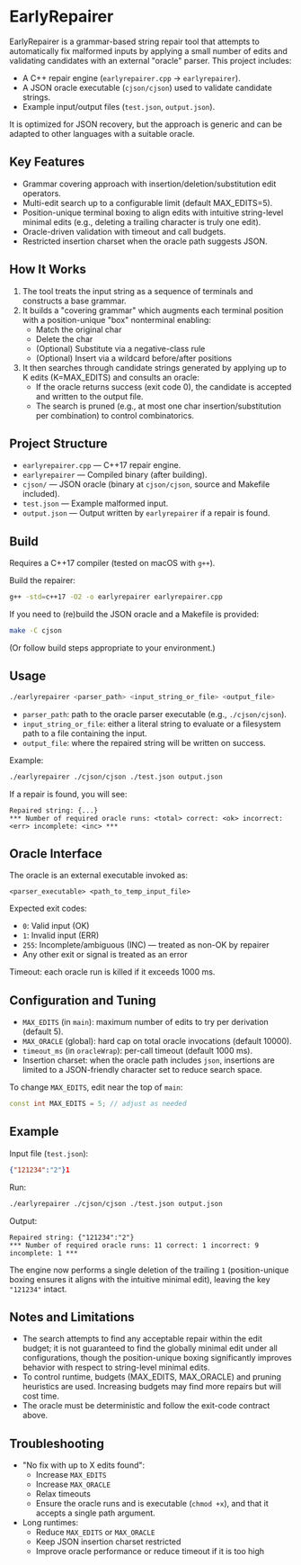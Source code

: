 # EarlyRepairer

EarlyRepairer is a grammar-based string repair tool that attempts to automatically fix malformed inputs by applying a small number of edits and validating candidates with an external "oracle" parser. This project includes:
- A C++ repair engine (`earlyrepairer.cpp` → `earlyrepairer`).
- A JSON oracle executable (`cjson/cjson`) used to validate candidate strings.
- Example input/output files (`test.json`, `output.json`).

It is optimized for JSON recovery, but the approach is generic and can be adapted to other languages with a suitable oracle.

## Key Features

- Grammar covering approach with insertion/deletion/substitution edit operators.
- Multi-edit search up to a configurable limit (default MAX_EDITS=5).
- Position-unique terminal boxing to align edits with intuitive string-level minimal edits (e.g., deleting a trailing character is truly one edit).
- Oracle-driven validation with timeout and call budgets.
- Restricted insertion charset when the oracle path suggests JSON.

## How It Works

1. The tool treats the input string as a sequence of terminals and constructs a base grammar.
2. It builds a "covering grammar" which augments each terminal position with a position-unique "box" nonterminal enabling:
   - Match the original char
   - Delete the char
   - (Optional) Substitute via a negative-class rule
   - (Optional) Insert via a wildcard before/after positions
3. It then searches through candidate strings generated by applying up to K edits (K=MAX_EDITS) and consults an oracle:
   - If the oracle returns success (exit code 0), the candidate is accepted and written to the output file.
   - The search is pruned (e.g., at most one char insertion/substitution per combination) to control combinatorics.

## Project Structure

- `earlyrepairer.cpp` — C++17 repair engine.
- `earlyrepairer` — Compiled binary (after building).
- `cjson/` — JSON oracle (binary at `cjson/cjson`, source and Makefile included).
- `test.json` — Example malformed input.
- `output.json` — Output written by `earlyrepairer` if a repair is found.

## Build

Requires a C++17 compiler (tested on macOS with `g++`).

Build the repairer:
```bash
g++ -std=c++17 -O2 -o earlyrepairer earlyrepairer.cpp
```

If you need to (re)build the JSON oracle and a Makefile is provided:
```bash
make -C cjson
```
(Or follow build steps appropriate to your environment.)

## Usage

```bash
./earlyrepairer <parser_path> <input_string_or_file> <output_file>
```

- `parser_path`: path to the oracle parser executable (e.g., `./cjson/cjson`).
- `input_string_or_file`: either a literal string to evaluate or a filesystem path to a file containing the input.
- `output_file`: where the repaired string will be written on success.

Example:
```bash
./earlyrepairer ./cjson/cjson ./test.json output.json
```

If a repair is found, you will see:
```
Repaired string: {...}
*** Number of required oracle runs: <total> correct: <ok> incorrect: <err> incomplete: <inc> ***
```

## Oracle Interface

The oracle is an external executable invoked as:
```
<parser_executable> <path_to_temp_input_file>
```

Expected exit codes:
- `0`: Valid input (OK)
- `1`: Invalid input (ERR)
- `255`: Incomplete/ambiguous (INC) — treated as non-OK by repairer
- Any other exit or signal is treated as an error

Timeout: each oracle run is killed if it exceeds 1000 ms.


## Configuration and Tuning

- `MAX_EDITS` (in `main`): maximum number of edits to try per derivation (default 5).
- `MAX_ORACLE` (global): hard cap on total oracle invocations (default 10000).
- `timeout_ms` (in `oracleWrap`): per-call timeout (default 1000 ms).
- Insertion charset: when the oracle path includes `json`, insertions are limited to a JSON-friendly character set to reduce search space.

To change `MAX_EDITS`, edit near the top of `main`:
```cpp
const int MAX_EDITS = 5; // adjust as needed
```

## Example

Input file (`test.json`):
```json
{"121234":"2"}1
```

Run:
```bash
./earlyrepairer ./cjson/cjson ./test.json output.json
```

Output:
```
Repaired string: {"121234":"2"}
*** Number of required oracle runs: 11 correct: 1 incorrect: 9 incomplete: 1 ***
```

The engine now performs a single deletion of the trailing `1` (position-unique boxing ensures it aligns with the intuitive minimal edit), leaving the key `"121234"` intact.

## Notes and Limitations

- The search attempts to find any acceptable repair within the edit budget; it is not guaranteed to find the globally minimal edit under all configurations, though the position-unique boxing significantly improves behavior with respect to string-level minimal edits.
- To control runtime, budgets (MAX_EDITS, MAX_ORACLE) and pruning heuristics are used. Increasing budgets may find more repairs but will cost time.
- The oracle must be deterministic and follow the exit-code contract above.

## Troubleshooting

- "No fix with up to X edits found":
  - Increase `MAX_EDITS`
  - Increase `MAX_ORACLE`
  - Relax timeouts
  - Ensure the oracle runs and is executable (`chmod +x`), and that it accepts a single path argument.
- Long runtimes:
  - Reduce `MAX_EDITS` or `MAX_ORACLE`
  - Keep JSON insertion charset restricted
  - Improve oracle performance or reduce timeout if it is too high
